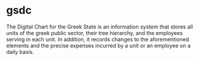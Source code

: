 # gsdc
The Digital Chart for the Greek State is an information system that stores all units of the greek public sector, their tree hierarchy, and the employees serving in each unit. In addition, it records changes to the aforementioned elements and the precise expenses incurred by a unit or an employee on a daily basis.
